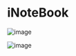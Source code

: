 # iNoteBook

![image](https://github.com/Developer-vansh/iNoteBook/assets/117535964/8019e782-6816-436e-b24e-adb893b7ddcf)

![image](https://github.com/Developer-vansh/iNoteBook/assets/117535964/d363aa4b-d04a-40ef-8783-69b85c347a7c)

